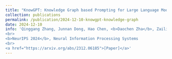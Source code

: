 ```yaml
---
title: "KnowGPT: Knowledge Graph based Prompting for Large Language Models"
collection: publications
permalink: /publication/2024-12-10-knowgpt-knowledge-graph
date: 2024-12-10
info: 'Qinggang Zhang, Junnan Dong, Hao Chen, <b>Daochen Zha</b>, Zailiang Yu, Xiao Huang
<br>
<b>NeurIPS 2024</b>, Neural Information Processing Systems
<br>
<a href="https://arxiv.org/abs/2312.06185">[Paper]</a>'
---
```


